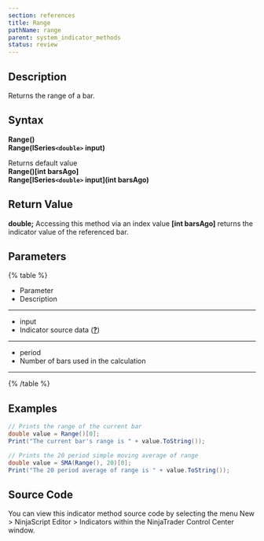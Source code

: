 ```yaml
---
section: references
title: Range
pathName: range
parent: system_indicator_methods
status: review
---
```


## Description

Returns the range of a bar.

## Syntax

**Range()**  
**Range(ISeries`<double>` input)**

Returns default value  
**Range()[int barsAgo]**  
**Range[ISeries`<double>` input](int barsAgo)**

## Return Value

**double;** Accessing this method via an index value **[int barsAgo]** returns the indicator value of the referenced bar.

## Parameters

{% table %}

* Parameter
* Description

---

* input
* Indicator source data (**[?](valid_input_data_for_indicator.md)**)

---

* period
* Number of bars used in the calculation

---

{% /table %}

## Examples

```csharp
// Prints the range of the current bar
double value = Range()[0];
Print("The current bar's range is " + value.ToString());

// Prints the 20 period simple moving average of range
double value = SMA(Range(), 20)[0];
Print("The 20 period average of range is " + value.ToString());
```

## Source Code

You can view this indicator method source code by selecting the menu New > NinjaScript Editor > Indicators within the NinjaTrader Control Center window.
